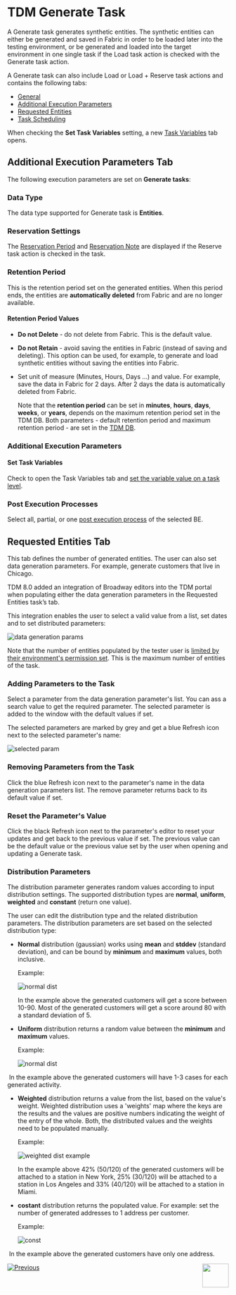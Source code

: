 # TDM Generate Task

A Generate task generates synthetic entities. The synthetic entities can either be generated and saved in Fabric in order to be loaded later into the testing environment, or be generated and loaded into the target environment in one single task if the Load task action is checked with the Generate task action.

A Generate task can also include Load or Load + Reserve task actions and contains the following tabs:

- [General](14a_task_general_tab.md)
- [Additional Execution Parameters](#additional-execution-parameters)
- [Requested Entities](#requested-entities)
- [Task Scheduling](22_task_execution_timing_tab.md)

When checking the **Set Task Variables** setting, a new [Task Variables](23_task_globals_tab.md) tab opens.

## Additional Execution Parameters Tab

The following execution parameters are set on **Generate tasks**:

### Data Type

The data type supported for Generate task is **Entities**. 

### Reservation Settings

The [Reservation Period](17_load_task_regular_mode.md#reservation-period) and [Reservation Note](17_load_task_regular_mode.md#reservation-note) are displayed if the Reserve task action is checked in the task.

### Retention Period

This is the retention period set on the generated entities. When this period ends, the entities are **automatically deleted** from Fabric and are no longer available. 

#### Retention Period Values

- **Do not Delete** - do not delete from Fabric. This is the default value.

- **Do not Retain** - avoid saving the entities in Fabric (instead of saving and deleting). This option can be used, for example, to generate and load synthetic entities without saving the entities into Fabric.

- Set unit of measure (Minutes, Hours, Days ...) and value. For example, save the data in Fabric for 2 days. After 2 days the data is automatically deleted from Fabric.

  Note that the **retention period** can be set in **minutes**, **hours**, **days**, **weeks**, or **years**, depends on the maximum retention period set in the TDM DB. Both parameters - default retention period and maximum retention period - are set in the [TDM DB](/articles/TDM/tdm_configuration/02_tdmdb_general_parameters.md).

### Additional Execution Parameters

#### Set Task Variables 

Check to open the Task Variables tab and [set the variable value on a task level](23_task_globals_tab.md).

### Post Execution Processes

Select all, partial, or one [post execution process](04_tdm_gui_business_entity_window.md#post-execution-processes-tab) of the selected BE.



## Requested Entities Tab

This tab defines the number of generated entities. The user can also set data generation parameters. For example, generate customers that live in Chicago. 

TDM 8.0 added an integration of Broadway editors into the TDM portal when populating either the data generation parameters in the Requested Entities task’s tab.

This integration enables the user to select a valid value from a list, set dates and to set distributed parameters:

![data generation params](images/generate_task_data_generation_params.png)



Note that the number of entities populated by the tester user is [limited by their environment's permission set](10_environment_roles_tab.md#read-and-write-and-number-of-entities). This is the maximum number of entities of the task. 

### Adding Parameters to the Task 

Select a parameter from the data generation parameter's list. You can ass a search value to get the required parameter. The selected parameter is added to the window with the default values if set.

The selected parameters are marked by grey and get a blue Refresh icon next to the selected parameter's name:

![selected param](images/data_generation_params_list.png)

### Removing Parameters from the Task 

Click the blue Refresh icon next to the parameter's name in the data generation parameters list. The remove parameter returns back to its default value if set.

### Reset the Parameter's Value

Click the black Refresh icon next to the parameter's editor to reset your updates and get back to the previous value if set. The previous value can be the default value or the previous value set by the user when opening and updating a Generate task.

### Distribution Parameters

The distribution parameter generates random values according to input distribution settings. The supported distribution types are **normal**, **uniform**, **weighted** and **constant** (return one value).

The user can edit the distribution type and the related distribution parameters. The distribution parameters are set based on the selected distribution type:

- **Normal** distribution (gaussian) works using **mean** and **stddev** (standard deviation), and can be bound by **minimum** and **maximum** values, both inclusive.

  Example:

  ![normal dist](images/normal_dist_example.png)

  In the example above the generated customers will get a score between 10-90. Most of the generated customers will get a score around 80 with a standard deviation of 5.

   

- **Uniform** distribution returns a random value between the **minimum** and **maximum** values.

  Example:

  ![normal dist](images/uniform_dist_example.png)

 

​		In the example above the generated customers will have 1-3 cases for each generated activity.

- **Weighted** distribution returns a value from the list, based on the value's weight. Weighted distribution uses a 'weights' map where the keys are the results and the values are positive numbers indicating the weight of the entry of the whole. Both, the distributed values and the weights need to be populated manually.

  Example:

  ![weighted dist example](images/weighted_dist_example.png)

  In the example above 42% (50/120) of the generated customers will be attached to a station in New York, 25% (30/120) will be attached to a station in Los Angeles and 33% (40/120) will be attached to a station in Miami.

  

- **costant** distribution returns the populated value. For example: set the number of generated addresses to 1 address per customer.

  Example:

  ![const](images/const_dist_example.png)

​	In the example above the generated customers have only one address.









 [![Previous](/articles/images/Previous.png)](16_extract_task.md)[<img align="right" width="60" height="54" src="/articles/images/Next.png">](17_load_task_regular_mode.md)

